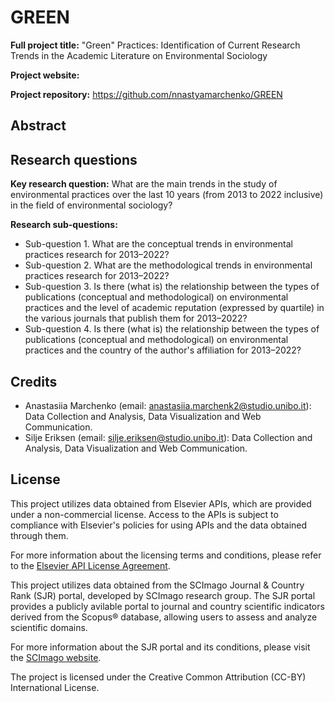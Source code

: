 # GREEN

**Full project title:** "Green" Practices: Identification of Current Research Trends in the Academic Literature on Environmental Sociology

**Project website:** 

**Project repository:** https://github.com/nnastyamarchenko/GREEN

## Abstract


## Research questions

**Key research question:** What are the main trends in the study of environmental practices over the last 10 years (from 2013 to 2022 inclusive) in the field of environmental sociology?

**Research sub-questions:**
- Sub-question 1. What are the conceptual trends in environmental practices research for 2013–2022?
- Sub-question 2. What are the methodological trends in environmental practices research for 2013–2022?
- Sub-question 3. Is there (what is) the relationship between the types of publications (conceptual and methodological) on environmental practices and the level of academic reputation (expressed by quartile) in the various journals that publish them for 2013–2022?
- Sub-question 4. Is there (what is) the relationship between the types of publications (conceptual and methodological) on environmental practices and the country of the author's affiliation for 2013–2022?

## Credits

* Anastasiia Marchenko (email: anastasiia.marchenk2@studio.unibo.it): Data Collection and Analysis, Data Visualization and Web Communication.
* Silje Eriksen (email: silje.eriksen@studio.unibo.it): Data Collection and Analysis, Data Visualization and Web Communication.

## License

This project utilizes data obtained from Elsevier APIs, which are provided under a non-commercial license. Access to the APIs is subject to compliance with Elsevier's policies for using APIs and the data obtained through them.

For more information about the licensing terms and conditions, please refer to the [Elsevier API License Agreement](https://dev.elsevier.com/).

This project utilizes data obtained from the SCImago Journal & Country Rank (SJR) portal, developed by SCImago research group. The SJR portal provides a publicly avilable portal to journal and country scientific indicators derived from the Scopus® database, allowing users to assess and analyze scientific domains.

For more information about the SJR portal and its conditions, please visit the [SCImago website](https://www.scimagojr.com/aboutus.php).

The project is licensed under the Creative Common Attribution (CC-BY) International License.
